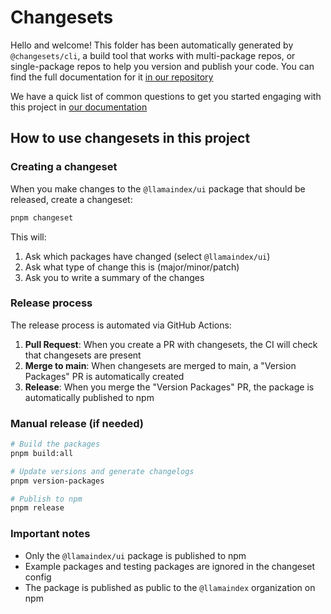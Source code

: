 # Changesets

Hello and welcome! This folder has been automatically generated by `@changesets/cli`, a build tool that works with multi-package repos, or single-package repos to help you version and publish your code. You can find the full documentation for it [in our repository](https://github.com/changesets/changesets)

We have a quick list of common questions to get you started engaging with this project in [our documentation](https://github.com/changesets/changesets/blob/main/docs/common-questions.md)

## How to use changesets in this project

### Creating a changeset

When you make changes to the `@llamaindex/ui` package that should be released, create a changeset:

```bash
pnpm changeset
```

This will:
1. Ask which packages have changed (select `@llamaindex/ui`)
2. Ask what type of change this is (major/minor/patch)
3. Ask you to write a summary of the changes

### Release process

The release process is automated via GitHub Actions:

1. **Pull Request**: When you create a PR with changesets, the CI will check that changesets are present
2. **Merge to main**: When changesets are merged to main, a "Version Packages" PR is automatically created
3. **Release**: When you merge the "Version Packages" PR, the package is automatically published to npm

### Manual release (if needed)

```bash
# Build the packages
pnpm build:all

# Update versions and generate changelogs
pnpm version-packages

# Publish to npm
pnpm release
```

### Important notes

- Only the `@llamaindex/ui` package is published to npm
- Example packages and testing packages are ignored in the changeset config
- The package is published as public to the `@llamaindex` organization on npm
